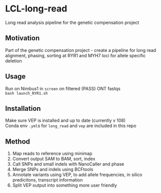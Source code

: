 # LCL-long-read
Long read analysis pipeline for the genetic compensation project

## Motivation
Part of the genetic compensation project - create a pipeline for long read alignment, phasing, sorting at RYR1 and MYH7 loci for allele specific deletion

## Usage
Run on Nimbus1 in `screen` on filtered (PASS) ONT fastqs \
`bash launch_RYR1.sh`

## Installation
Make sure VEP is installed and up to date (currently v 108) \
Conda env `.yml`s for `long_read` and `vep` are included in this repo

## Method
1. Map reads to reference using minimap
2. Convert output SAM to BAM, sort, index
3. Call SNPs and small indels with NanoCaller and phase
4. Merge SNPs and indels using BCFtools
5. Annotate variants using VEP, to add allele frequencies, in silico predicitons, transcript information
6. Split VEP output into something more user friendly
